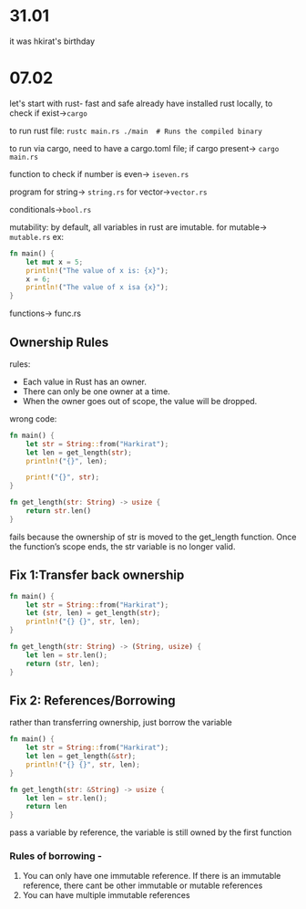 # 31.01
it was hkirat's birthday

# 07.02
let's start with rust- fast and safe
already have installed rust locally, to check if exist->`cargo`

to run rust file: `rustc main.rs
./main  # Runs the compiled binary
`

to run via cargo, need to have a cargo.toml file; if cargo present-> `cargo main.rs`

function to check if number is even-> `iseven.rs`

program for string-> `string.rs`
for vector->`vector.rs`

conditionals->`bool.rs`

mutability: by default, all variables in rust are imutable. 
for mutable-> `mutable.rs`
ex:
```rs
fn main() {
    let mut x = 5;
    println!("The value of x is: {x}");
    x = 6;
    println!("The value of x isa {x}");
}
```

functions-> func.rs

## Ownership Rules
rules:
- Each value in Rust has an owner.
- There can only be one owner at a time.
- When the owner goes out of scope, the value will be dropped.

wrong code:
```rs
fn main() {
    let str = String::from("Harkirat");
    let len = get_length(str);
    println!("{}", len);

    print!("{}", str);
}

fn get_length(str: String) -> usize {
    return str.len()
}
```
fails because the ownership of str is moved to the get_length function. Once the function’s scope ends, the str variable is no longer valid.


## Fix 1:Transfer back ownership
```rs
fn main() {
    let str = String::from("Harkirat");
    let (str, len) = get_length(str);
    println!("{} {}", str, len);
}

fn get_length(str: String) -> (String, usize) {
    let len = str.len();
    return (str, len);
}
```

## Fix 2: References/Borrowing
rather than transferring ownership, just borrow the variable
```rs
fn main() {
    let str = String::from("Harkirat");
    let len = get_length(&str);
    println!("{} {}", str, len);
}

fn get_length(str: &String) -> usize {
    let len = str.len();
    return len
}
```

pass a variable by reference, the variable is still owned by the first function

### Rules of borrowing -

1. You can only have one immutable reference. If there is an immutable reference, there cant be other immutable or mutable references
2. You can have multiple immutable references


